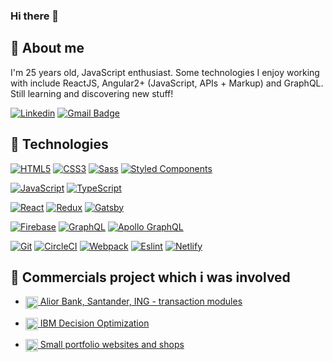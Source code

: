 ### Hi there 👋

## 🙍 About me

I'm 25 years old, JavaScript enthusiast. Some technologies I enjoy working with include ReactJS, Angular2+ (JavaScript, APIs + Markup) and GraphQL. Still learning and discovering new stuff!

[![Linkedin](https://img.shields.io/badge/-LinkedIn-blue?style=flat-square&logo=Linkedin&logoColor=white&link=https://www.linkedin.com/in/mateusz-bieda/)](https://www.linkedin.com/in/mateusz-bieda/)
[![Gmail Badge](https://img.shields.io/badge/-Gmail-c14438?style=flat-square&logo=Gmail&logoColor=white&link=mailto:mateusz.bieda95@gmail.com)](mailto:mateusz.bieda95@gmail.com)

## 🔧 Technologies

[![HTML5](https://img.shields.io/badge/-HTML5-E34F26?style=flat-square&logo=html5&logoColor=white&link=https://github.com/mateBe95)](https://github.com/mateBe95/)
[![CSS3](https://img.shields.io/badge/-CSS3-1572B6?style=flat-square&logo=css3&link=https://github.com/mateBe95)](https://github.com/mateBe95/)
[![Sass](https://img.shields.io/badge/-Sass-black?style=flat-square&logo=Sass&logoColor=pink)](https://github.com/mateBe95/)
[![Styled Components](https://img.shields.io/badge/-StyledComponents-black?style=flat-square&logo=Styled-Components)](https://github.com/mateBe95/)

[![JavaScript](https://img.shields.io/badge/-JavaScript-black?style=flat-square&logo=javascript&link=https://github.com/mateBe95/)](https://github.com/mateBe95)
[![TypeScript](https://img.shields.io/badge/-TypeScript-007ACC?style=flat-square&logo=typescript&link=https://github.com/mateBe95)](https://github.com/mateBe95)

[![React](https://img.shields.io/badge/-React-black?style=flat-square&logo=react)](https://github.com/mateBe95)
[![Redux](https://img.shields.io/badge/-Redux-black?style=flat-square&logo=Redux&logoColor=pink)](https://github.com/mateBe95/)
[![Gatsby](https://img.shields.io/badge/-Gatsby-purple?style=flat-square&logo=Gatsby&logoColor=white)](https://github.com/mateBe95/)

[![Firebase](https://img.shields.io/badge/-Firebase-orange?style=flat-square&logo=Firebase&logoColor=white)](https://github.com/mateBe95)
[![GraphQL](https://img.shields.io/badge/-GraphQL-E10098?style=flat-square&logo=graphql&link=https://github.com/mateBe95)](https://github.com/mateBe95)
[![Apollo GraphQL](https://img.shields.io/badge/-Apollo%20GraphQL-311C87?style=flat-square&logo=apollo-graphql&link=https://github.com/mateBe95/)](https://github.com/mateBe95)

[![Git](https://img.shields.io/badge/-Git-black?style=flat-square&logo=git&link=https://github.com/olafsulich/)](https://github.com/mateBe95/)
[![CircleCI](https://img.shields.io/badge/-CircleCI-black?style=flat-square&logo=CircleCI&logoColor=white)](https://github.com/mateBe95/)
[![Webpack](https://img.shields.io/badge/-Webpack-blue?style=flat-square&logo=Webpack&logoColor=white)](https://github.com/mateBe95/)
[![Eslint](https://img.shields.io/badge/-Eslint-purple?style=flat-square&logo=Eslint&logoColor=white)](https://github.com/mateBe95/)
[![Netlify](https://img.shields.io/badge/-Netlify-black?style=flat-square&logo=Prettier&logoColor=white)](https://github.com/mateBe95/)

## 📕 Commercials project which i was involved 

- <a href="https://www.aliorbank.pl/biuro-maklerskie.html"><img align="center" width="20" height="20" src='https://www.frontlive.pl/static/835244e9492188eb03cdd9b7c142187d/4148e/typescript.png' />
  Alior Bank, Santander, ING - transaction modules</a>

- <a href="https://www.ibm.com/cloud/decision-optimization-for-watson-studio"><img align="center" width="20" height="20" src='https://www.frontlive.pl/static/5e267e2ee412a23e797106ee564145a0/4148e/js.png' />
  IBM Decision Optimization</a>

* <a href="https://jurczynskikancelaria.pl/"><img align="center" width="20" height="20" src='https://www.frontlive.pl/static/695197f9845f4e2da7a3da0e77e784f4/4148e/css.png' />
  Small portfolio websites and shops
  </a>

